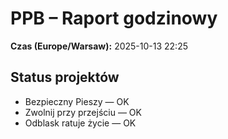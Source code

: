 # PPB – Raport godzinowy
**Czas (Europe/Warsaw):** 2025-10-13 22:25

## Status projektów
- Bezpieczny Pieszy — OK
- Zwolnij przy przejściu — OK
- Odblask ratuje życie — OK

